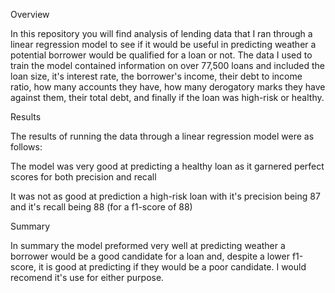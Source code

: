 Overview

In this repository you will find analysis of lending data that I ran through a linear regression model to see if it would be useful in predicting weather a potential borrower would be qualified for a loan or not. The data I used to train the model contained information on over 77,500 loans and included the loan size, it's interest rate, the borrower's income, their debt to income ratio, how many accounts they have, how many derogatory marks they have against them, their total debt, and finally if the loan was high-risk or healthy.    

Results

The results of running the data through a linear regression model were as follows:

The model was very good at predicting a healthy loan as it garnered perfect scores for both precision and recall

It was not as good at prediction a high-risk loan with it's precision being 87 and it's recall being 88 (for a f1-score of 88)

Summary

In summary the model preformed very well at predicting weather a borrower would be a good candidate for a loan and, despite a lower f1-score, it is good at predicting if they would be a poor candidate. I would recomend it's use for either purpose.
